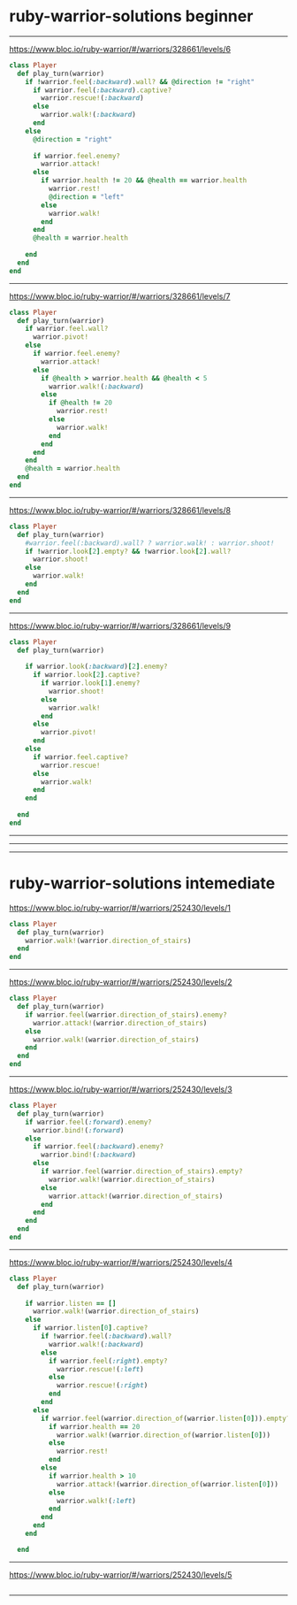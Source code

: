 # ruby-warrior-solutions beginner
-------------------------------------------------------------------------------------
https://www.bloc.io/ruby-warrior/#/warriors/328661/levels/6

```ruby
class Player
  def play_turn(warrior)
    if !warrior.feel(:backward).wall? && @direction != "right"
      if warrior.feel(:backward).captive?
        warrior.rescue!(:backward)
      else
        warrior.walk!(:backward)
      end
    else
      @direction = "right"
      
      if warrior.feel.enemy?
        warrior.attack!
      else
        if warrior.health != 20 && @health == warrior.health
          warrior.rest!
          @direction = "left"
        else
          warrior.walk!
        end
      end
      @health = warrior.health
      
    end
  end
end
```
-------------------------------------------------------------------------------------
https://www.bloc.io/ruby-warrior/#/warriors/328661/levels/7

```ruby
class Player
  def play_turn(warrior)
    if warrior.feel.wall?
      warrior.pivot!
    else
      if warrior.feel.enemy?
        warrior.attack!
      else
        if @health > warrior.health && @health < 5
          warrior.walk!(:backward)
        else
          if @health != 20
            warrior.rest!
          else
            warrior.walk!
          end
        end
      end
    end
    @health = warrior.health
  end
end
```
-------------------------------------------------------------------------------------
https://www.bloc.io/ruby-warrior/#/warriors/328661/levels/8

```ruby
class Player
  def play_turn(warrior)
    #warrior.feel(:backward).wall? ? warrior.walk! : warrior.shoot!
    if !warrior.look[2].empty? && !warrior.look[2].wall?
      warrior.shoot!
    else
      warrior.walk!
    end
  end
end
```


-------------------------------------------------------------------------------------
https://www.bloc.io/ruby-warrior/#/warriors/328661/levels/9

```ruby
class Player
  def play_turn(warrior)
    
    if warrior.look(:backward)[2].enemy?
      if warrior.look[2].captive?
        if warrior.look[1].enemy?
          warrior.shoot!
        else
          warrior.walk!
        end
      else
        warrior.pivot!
      end
    else
      if warrior.feel.captive?
        warrior.rescue!
      else
        warrior.walk!
      end
    end
    
  end
end
```
-------------------------------------------------------------------------------------
-------------------------------------------------------------------------------------
-------------------------------------------------------------------------------------

# ruby-warrior-solutions intemediate

https://www.bloc.io/ruby-warrior/#/warriors/252430/levels/1

```ruby
class Player
  def play_turn(warrior)
    warrior.walk!(warrior.direction_of_stairs)
  end
end
```
-------------------------------------------------------------------------------------

https://www.bloc.io/ruby-warrior/#/warriors/252430/levels/2

```ruby
class Player
  def play_turn(warrior)
    if warrior.feel(warrior.direction_of_stairs).enemy?
      warrior.attack!(warrior.direction_of_stairs)
    else
      warrior.walk!(warrior.direction_of_stairs)
    end
  end
end
```
-------------------------------------------------------------------------------------


https://www.bloc.io/ruby-warrior/#/warriors/252430/levels/3

```ruby
class Player
  def play_turn(warrior)
    if warrior.feel(:forward).enemy?
      warrior.bind!(:forward)
    else
      if warrior.feel(:backward).enemy?
        warrior.bind!(:backward)
      else
        if warrior.feel(warrior.direction_of_stairs).empty?
          warrior.walk!(warrior.direction_of_stairs)
        else
          warrior.attack!(warrior.direction_of_stairs)
        end
      end
    end
  end
end
```
-------------------------------------------------------------------------------------


https://www.bloc.io/ruby-warrior/#/warriors/252430/levels/4

```ruby
class Player
  def play_turn(warrior)
    
    if warrior.listen == []
      warrior.walk!(warrior.direction_of_stairs)
    else
      if warrior.listen[0].captive?
        if !warrior.feel(:backward).wall?
          warrior.walk!(:backward)
        else
          if warrior.feel(:right).empty?
            warrior.rescue!(:left)
          else
            warrior.rescue!(:right)
          end
        end
      else
        if warrior.feel(warrior.direction_of(warrior.listen[0])).empty?
          if warrior.health == 20
            warrior.walk!(warrior.direction_of(warrior.listen[0]))
          else
            warrior.rest!
          end
        else
          if warrior.health > 10
            warrior.attack!(warrior.direction_of(warrior.listen[0]))
          else
            warrior.walk!(:left)
          end
        end
      end
    end

  end
```
-------------------------------------------------------------------------------------


https://www.bloc.io/ruby-warrior/#/warriors/252430/levels/5

```ruby
```
-------------------------------------------------------------------------------------
